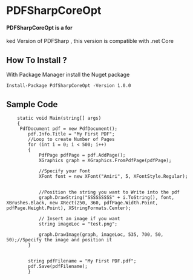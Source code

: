 # PDFSharpCoreOpt 

#### PDFSharpCoreOpt is a for
ked Version of PDFSharp , this version is compatible with .net Core 


## How To Install ?

With Package Manager install the Nuget package 
```
Install-Package PdfSharpCoreOpt -Version 1.0.0 
```



## Sample Code 

 
 
        static void Main(string[] args)
        {
         PdfDocument pdf = new PdfDocument();
            pdf.Info.Title = "My First PDF";
            //Loop to create Number of Pages 
            for (int i = 0; i < 500; i++)
            {
                PdfPage pdfPage = pdf.AddPage();
                XGraphics graph = XGraphics.FromPdfPage(pdfPage);
                
                //Specify your Font 
                XFont font = new XFont("Amiri", 5, XFontStyle.Regular);
                

                //Position the string you want to Write into the pdf 
                graph.DrawString("SSSSSSSSS" + i.ToString(), font, XBrushes.Black, new XRect(250, 360, pdfPage.Width.Point, pdfPage.Height.Point), XStringFormats.Center);

                // Insert an image if you want
                string imageLoc = "test.png"; 

                graph.DrawImage(graph, imageLoc, 535, 700, 50, 50);//Specify the image and position it 
            }


            string pdfFilename = "My First PDF.pdf";
            pdf.Save(pdfFilename);
            }
